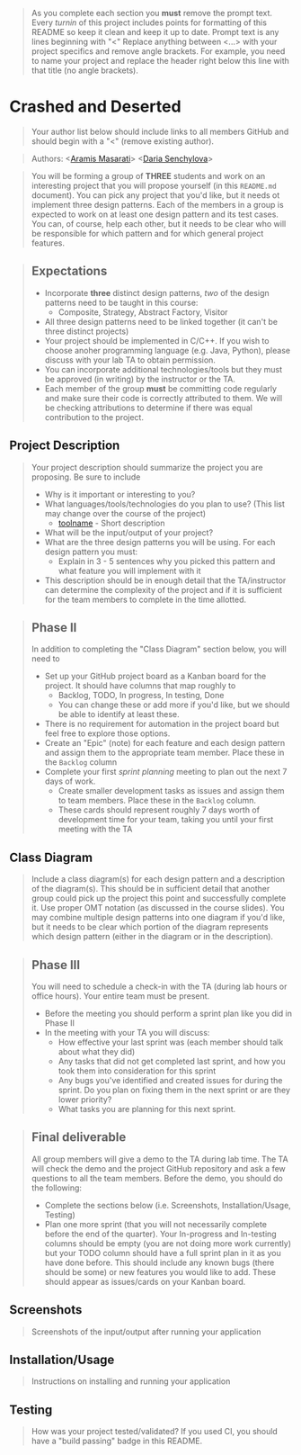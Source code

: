  > As you complete each section you **must** remove the prompt text. Every *turnin* of this project includes points for formatting of this README so keep it clean and keep it up to date. 
 > Prompt text is any lines beginning with "\<"
 > Replace anything between \<...\> with your project specifics and remove angle brackets. For example, you need to name your project and replace the header right below this line with that title (no angle brackets). 
# Crashed and Deserted
 > Your author list below should include links to all members GitHub and should begin with a "\<" (remove existing author).
 
 > Authors: \<[Aramis Masarati](https://github.com/Aramismas)\>
 \<[Daria Senchylova](https://github.com/Bumblebee2019)\>
 
 > You will be forming a group of **THREE** students and work on an interesting project that you will propose yourself (in this `README.md` document). You can pick any project that you'd like, but it needs ot implement three design patterns. Each of the members in a group is expected to work on at least one design pattern and its test cases. You can, of course, help each other, but it needs to be clear who will be responsible for which pattern and for which general project features.
 
 > ## Expectations
 > * Incorporate **three** distinct design patterns, *two* of the design patterns need to be taught in this course:
 >   * Composite, Strategy, Abstract Factory, Visitor
 > * All three design patterns need to be linked together (it can't be three distinct projects)
 > * Your project should be implemented in C/C++. If you wish to choose anoher programming language (e.g. Java, Python), please discuss with your lab TA to obtain permission.
 > * You can incorporate additional technologies/tools but they must be approved (in writing) by the instructor or the TA.
 > * Each member of the group **must** be committing code regularly and make sure their code is correctly attributed to them. We will be checking attributions to determine if there was equal contribution to the project.

## Project Description
 > Your project description should summarize the project you are proposing. Be sure to include
 > * Why is it important or interesting to you?
 > * What languages/tools/technologies do you plan to use? (This list may change over the course of the project)
 >   * [toolname](link) - Short description
 > * What will be the input/output of your project?
 > * What are the three design patterns you will be using. For each design pattern you must:
 >   * Explain in 3 - 5 sentences why you picked this pattern and what feature you will implement with it
 > * This description should be in enough detail that the TA/instructor can determine the complexity of the project and if it is sufficient for the team members to complete in the time allotted. 

 > ## Phase II
 > In addition to completing the "Class Diagram" section below, you will need to 
 > * Set up your GitHub project board as a Kanban board for the project. It should have columns that map roughly to 
 >   * Backlog, TODO, In progress, In testing, Done
 >   * You can change these or add more if you'd like, but we should be able to identify at least these.
 > * There is no requirement for automation in the project board but feel free to explore those options.
 > * Create an "Epic" (note) for each feature and each design pattern and assign them to the appropriate team member. Place these in the `Backlog` column
 > * Complete your first *sprint planning* meeting to plan out the next 7 days of work.
 >   * Create smaller development tasks as issues and assign them to team members. Place these in the `Backlog` column.
 >   * These cards should represent roughly 7 days worth of development time for your team, taking you until your first meeting with the TA
## Class Diagram
 > Include a class diagram(s) for each design pattern and a description of the diagram(s). This should be in sufficient detail that another group could pick up the project this point and successfully complete it. Use proper OMT notation (as discussed in the course slides). You may combine multiple design patterns into one diagram if you'd like, but it needs to be clear which portion of the diagram represents which design pattern (either in the diagram or in the description). 
 
 > ## Phase III
 > You will need to schedule a check-in with the TA (during lab hours or office hours). Your entire team must be present. 
 > * Before the meeting you should perform a sprint plan like you did in Phase II
 > * In the meeting with your TA you will discuss: 
 >   - How effective your last sprint was (each member should talk about what they did)
 >   - Any tasks that did not get completed last sprint, and how you took them into consideration for this sprint
 >   - Any bugs you've identified and created issues for during the sprint. Do you plan on fixing them in the next sprint or are they lower priority?
 >   - What tasks you are planning for this next sprint.

 > ## Final deliverable
 > All group members will give a demo to the TA during lab time. The TA will check the demo and the project GitHub repository and ask a few questions to all the team members. 
 > Before the demo, you should do the following:
 > * Complete the sections below (i.e. Screenshots, Installation/Usage, Testing)
 > * Plan one more sprint (that you will not necessarily complete before the end of the quarter). Your In-progress and In-testing columns should be empty (you are not doing more work currently) but your TODO column should have a full sprint plan in it as you have done before. This should include any known bugs (there should be some) or new features you would like to add. These should appear as issues/cards on your Kanban board. 
 ## Screenshots
 > Screenshots of the input/output after running your application
 ## Installation/Usage
 > Instructions on installing and running your application
 ## Testing
 > How was your project tested/validated? If you used CI, you should have a "build passing" badge in this README.
 
